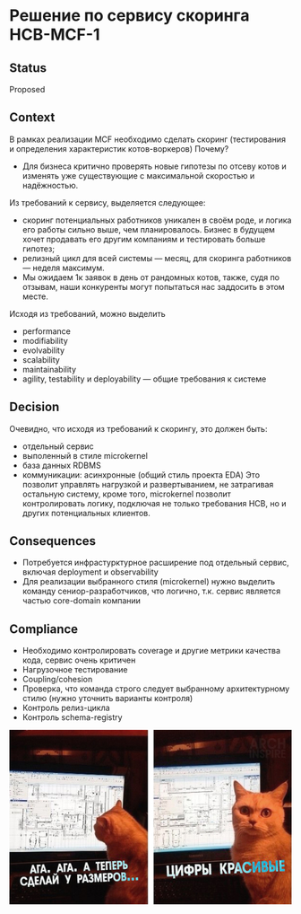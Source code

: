# Решение по сервису скоринга HCB-MCF-1

## Status
Proposed

## Context

В рамках реализации MCF необходимо сделать скоринг (тестирования и определения характеристик котов-воркеров)
Почему?
 - Для бизнеса критично проверять новые гипотезы по отсеву котов и изменять уже существующие с максимальной скоростью и надёжностью.

Из требований к сервису, выделяется следующее:
 - скоринг потенциальных работников уникален в своём роде, и логика его работы сильно выше, чем планировалось. Бизнес в будущем хочет продавать его другим компаниям и тестировать больше гипотез;
 - релизный цикл для всей системы — месяц, для скоринга работников — неделя максимум.
 - Мы ожидаем 1к заявок в день от рандомных котов, также, судя по отзывам, наши конкуренты могут попытаться нас заддосить в этом месте.

Исходя из требований, можно выделить 
- performance
- modifiability
- evolvability
- scalability
- maintainability
- agility, testability и deployability — общие требования к системе

## Decision

Очевидно, что исходя из требований к скорингу, это должен быть:
- отдельный сервис
- выполенный в стиле microkernel
- база данных RDBMS
- коммуникации: асинхронные (общий стиль проекта EDA)
Это позволит управлять нагрузкой и развертыванием, не затрагивая остальную систему, кроме того, microkernel позволит контролировать логику, подключая не только требования HCB, но и других потенциальных клиентов.

## Consequences
- Потребуется инфрастурктурное расширение под отдельный сервис, включая deployment и observability
- Для реализации выбранного стиля (microkernel) нужно выделить команду сениор-разработчиков, что логично, т.к. сервис является частью core-domain компании

## Compliance
- Необходимо контролировать coverage и другие метрики качества кода, сервис очень критичен
- Нагрузочное тестирование
- Coupling/cohesion
- Проверка, что команда строго следует выбранному архитектурному стилю (нужно уточнить варианты контроля)
- Контроль релиз-цикла
- Контроль schema-registry

![ADR Meme](figures/adr-meme.png)